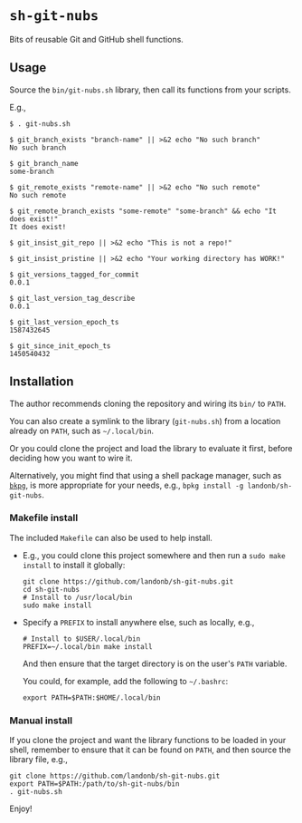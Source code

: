 # `sh-git-nubs`

Bits of reusable Git and GitHub shell functions.

## Usage

Source the `bin/git-nubs.sh` library, then call its functions from your scripts.

E.g.,

  ```shell
  $ . git-nubs.sh

  $ git_branch_exists "branch-name" || >&2 echo "No such branch"
  No such branch

  $ git_branch_name
  some-branch

  $ git_remote_exists "remote-name" || >&2 echo "No such remote"
  No such remote

  $ git_remote_branch_exists "some-remote" "some-branch" && echo "It does exist!"
  It does exist!

  $ git_insist_git_repo || >&2 echo "This is not a repo!"

  $ git_insist_pristine || >&2 echo "Your working directory has WORK!"

  $ git_versions_tagged_for_commit
  0.0.1

  $ git_last_version_tag_describe
  0.0.1

  $ git_last_version_epoch_ts
  1587432645

  $ git_since_init_epoch_ts
  1450540432
  ```

## Installation

The author recommends cloning the repository and wiring its `bin/` to `PATH`.

You can also create a symlink to the library (`git-nubs.sh`) from a location
already on `PATH`, such as `~/.local/bin`.

Or you could clone the project and load the library to evaluate it first,
before deciding how you want to wire it.

Alternatively, you might find that using a shell package manager, such as
[`bkpg`](https://github.com/bpkg/bpkg),
is more appropriate for your needs, e.g.,
`bpkg install -g landonb/sh-git-nubs`.

### Makefile install

The included `Makefile` can also be used to help install.

- E.g., you could clone this project somewhere and
  then run a `sudo make install` to install it globally:

  ```shell
  git clone https://github.com/landonb/sh-git-nubs.git
  cd sh-git-nubs
  # Install to /usr/local/bin
  sudo make install
  ```

- Specify a `PREFIX` to install anywhere else, such as locally, e.g.,

  ```shell
  # Install to $USER/.local/bin
  PREFIX=~/.local/bin make install
  ```

  And then ensure that the target directory is on the user's `PATH` variable.

  You could, for example, add the following to `~/.bashrc`:

  ```shell
  export PATH=$PATH:$HOME/.local/bin
  ```

### Manual install

If you clone the project and want the library functions to be
loaded in your shell, remember to ensure that it can be found
on `PATH`, and then source the library file, e.g.,

  ```shell
  git clone https://github.com/landonb/sh-git-nubs.git
  export PATH=$PATH:/path/to/sh-git-nubs/bin
  . git-nubs.sh
  ```

Enjoy!

